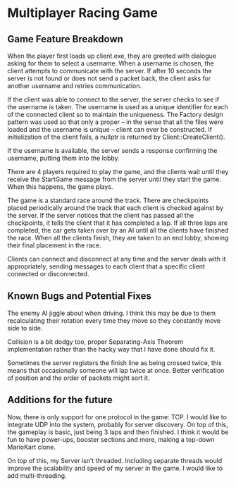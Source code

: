 # Multiplayer Racing Game
## Game Feature Breakdown
When the player first loads up client.exe, they are greeted with dialogue asking for them to select a username. When a username is chosen, the client attempts to communicate with the server. If after 10 seconds the server is not found or does not send a packet back, the client asks for another username and retries communication. 

If the client was able to connect to the server, the server checks to see if the username is taken. The username is used as a unique identifier for each of the connected client so to maintain the uniqueness. The Factory design pattern was used so that only a proper – in the sense that all the files were loaded and the username is unique – client can ever be constructed. If initialization of the client fails, a nullptr is returned by Client::CreateClient().
 
If the username is available, the server sends a response confirming the username, putting them into the lobby. 
 
There are 4 players required to play the game, and the clients wait until they receive the StartGame message from the server until they start the game. When this happens, the game plays.
 
The game is a standard race around the track. There are checkpoints placed periodically around the track that each client is checked against by the server. If the server notices that the client has passed all the checkpoints, it tells the client that it has completed a lap. If all three laps are completed, the car gets taken over by an AI until all the clients have finished the race. When all the clients finish, they are taken to an end lobby, showing their final placement in the race. 
 
Clients can connect and disconnect at any time and the server deals with it appropriately, sending messages to each client that a specific client connected or disconnected. 
## Known Bugs and Potential Fixes
The enemy AI jiggle about when driving. I think this may be due to them recalculating their rotation every time they move so they constantly move side to side. 

Collision is a bit dodgy too, proper Separating-Axis Theorem implementation rather than the hacky way that I have done should fix it.

Sometimes the server registers the finish line as being crossed twice, this means that occasionally someone will lap twice at once. Better verification of position and the order of packets might sort it.  
## Additions for the future
Now, there is only support for one protocol in the game: TCP. I would like to integrate UDP into the system, probably for server discovery. On top of this, the gameplay is basic, just being 3 laps and then finished. I think it would be fun to have power-ups, booster sections and more, making a top-down MarioKart clone.

On top of this, my Server isn’t threaded. Including separate threads would improve the scalability and speed of my server in the game. I would like to add multi-threading. 
